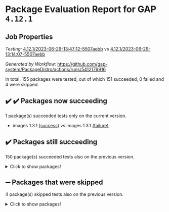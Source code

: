 # Package Evaluation Report for GAP `4.12.1`

## Job Properties

*Testing:* [4.12.1/2023-06-29-13:47:12-5507aebb](https://github.com/gap-system/PackageDistro/blob/data/reports/4.12.1/2023-06-29-13:47:12-5507aebb) vs [4.12.1/2023-06-29-13:14:07-5507aebb](https://github.com/gap-system/PackageDistro/blob/data/reports/4.12.1/2023-06-29-13:14:07-5507aebb)

*Generated by Workflow:* https://github.com/gap-system/PackageDistro/actions/runs/5412179916

In total, 155 packages were tested, out of which 151 succeeded, 0 failed and 4 were skipped.

## :heavy_check_mark: :heavy_check_mark: Packages now succeeding

1 package(s) succeeded tests only on the current version.
- images 1.3.1 [(success)](https://github.com/gap-system/PackageDistro/actions/runs/5412179916/jobs/9837688720) vs images 1.3.1 [(failure)](https://github.com/gap-system/PackageDistro/actions/runs/5412179916/jobs/9836328683)

## :heavy_check_mark: Packages still succeeding

150 package(s) succeeded tests also on the previous version.
<details><summary>Click to show packages!</summary>

- 4ti2interface 2023.02-04 [(success)](https://github.com/gap-system/PackageDistro/actions/runs/5412179916/jobs/9837678321)
- ace 5.6.2 [(success)](https://github.com/gap-system/PackageDistro/actions/runs/5412179916/jobs/9837678453)
- aclib 1.3.2 [(success)](https://github.com/gap-system/PackageDistro/actions/runs/5412179916/jobs/9837678576)
- agt 0.3.1 [(success)](https://github.com/gap-system/PackageDistro/actions/runs/5412179916/jobs/9837678721)
- alnuth 3.2.1 [(success)](https://github.com/gap-system/PackageDistro/actions/runs/5412179916/jobs/9837678874)
- anupq 3.3.0 [(success)](https://github.com/gap-system/PackageDistro/actions/runs/5412179916/jobs/9837679031)
- atlasrep 2.1.6 [(success)](https://github.com/gap-system/PackageDistro/actions/runs/5412179916/jobs/9837679195)
- autodoc 2023.06.19 [(success)](https://github.com/gap-system/PackageDistro/actions/runs/5412179916/jobs/9837679374)
- automata 1.15 [(success)](https://github.com/gap-system/PackageDistro/actions/runs/5412179916/jobs/9837679522)
- automgrp 1.3.2 [(success)](https://github.com/gap-system/PackageDistro/actions/runs/5412179916/jobs/9837679682)
- autpgrp 1.11 [(success)](https://github.com/gap-system/PackageDistro/actions/runs/5412179916/jobs/9837679832)
- cap 2023.06-08 [(success)](https://github.com/gap-system/PackageDistro/actions/runs/5412179916/jobs/9837680008)
- caratinterface 2.3.5 [(success)](https://github.com/gap-system/PackageDistro/actions/runs/5412179916/jobs/9837680157)
- cddinterface 2022.11.01 [(success)](https://github.com/gap-system/PackageDistro/actions/runs/5412179916/jobs/9837680298)
- circle 1.6.6 [(success)](https://github.com/gap-system/PackageDistro/actions/runs/5412179916/jobs/9837680437)
- classicpres 1.22 [(success)](https://github.com/gap-system/PackageDistro/actions/runs/5412179916/jobs/9837680591)
- cohomolo 1.6.11 [(success)](https://github.com/gap-system/PackageDistro/actions/runs/5412179916/jobs/9837680737)
- congruence 1.2.5 [(success)](https://github.com/gap-system/PackageDistro/actions/runs/5412179916/jobs/9837680863)
- corelg 1.56 [(success)](https://github.com/gap-system/PackageDistro/actions/runs/5412179916/jobs/9837681016)
- crime 1.6 [(success)](https://github.com/gap-system/PackageDistro/actions/runs/5412179916/jobs/9837681168)
- crisp 1.4.6 [(success)](https://github.com/gap-system/PackageDistro/actions/runs/5412179916/jobs/9837681323)
- crypting 0.10.4 [(success)](https://github.com/gap-system/PackageDistro/actions/runs/5412179916/jobs/9837681467)
- cryst 4.1.26 [(success)](https://github.com/gap-system/PackageDistro/actions/runs/5412179916/jobs/9837681645)
- crystcat 1.1.10 [(success)](https://github.com/gap-system/PackageDistro/actions/runs/5412179916/jobs/9837681793)
- ctbllib 1.3.6 [(success)](https://github.com/gap-system/PackageDistro/actions/runs/5412179916/jobs/9837681941)
- cubefree 1.19 [(success)](https://github.com/gap-system/PackageDistro/actions/runs/5412179916/jobs/9837682094)
- curlinterface 2.3.2 [(success)](https://github.com/gap-system/PackageDistro/actions/runs/5412179916/jobs/9837682240)
- cvec 2.8.1 [(success)](https://github.com/gap-system/PackageDistro/actions/runs/5412179916/jobs/9837682392)
- datastructures 0.3.0 [(success)](https://github.com/gap-system/PackageDistro/actions/runs/5412179916/jobs/9837682531)
- deepthought 1.0.6 [(success)](https://github.com/gap-system/PackageDistro/actions/runs/5412179916/jobs/9837682687)
- design 1.8 [(success)](https://github.com/gap-system/PackageDistro/actions/runs/5412179916/jobs/9837682826)
- difsets 2.3.1 [(success)](https://github.com/gap-system/PackageDistro/actions/runs/5412179916/jobs/9837682967)
- digraphs 1.6.2 [(success)](https://github.com/gap-system/PackageDistro/actions/runs/5412179916/jobs/9837683114)
- edim 1.3.7 [(success)](https://github.com/gap-system/PackageDistro/actions/runs/5412179916/jobs/9837683241)
- example 4.3.4 [(success)](https://github.com/gap-system/PackageDistro/actions/runs/5412179916/jobs/9837683376)
- examplesforhomalg 2023.02-04 [(success)](https://github.com/gap-system/PackageDistro/actions/runs/5412179916/jobs/9837683533)
- factint 1.6.3 [(success)](https://github.com/gap-system/PackageDistro/actions/runs/5412179916/jobs/9837683685)
- ferret 1.0.9 [(success)](https://github.com/gap-system/PackageDistro/actions/runs/5412179916/jobs/9837683824)
- fga 1.5.0 [(success)](https://github.com/gap-system/PackageDistro/actions/runs/5412179916/jobs/9837683966)
- fining 1.5.5 [(success)](https://github.com/gap-system/PackageDistro/actions/runs/5412179916/jobs/9837684125)
- float 1.0.3 [(success)](https://github.com/gap-system/PackageDistro/actions/runs/5412179916/jobs/9837684287)
- format 1.4.3 [(success)](https://github.com/gap-system/PackageDistro/actions/runs/5412179916/jobs/9837684437)
- forms 1.2.9 [(success)](https://github.com/gap-system/PackageDistro/actions/runs/5412179916/jobs/9837684605)
- fplsa 1.2.6 [(success)](https://github.com/gap-system/PackageDistro/actions/runs/5412179916/jobs/9837684742)
- fr 2.4.12 [(success)](https://github.com/gap-system/PackageDistro/actions/runs/5412179916/jobs/9837684876)
- francy 2.0.3 [(success)](https://github.com/gap-system/PackageDistro/actions/runs/5412179916/jobs/9837685027)
- fwtree 1.3 [(success)](https://github.com/gap-system/PackageDistro/actions/runs/5412179916/jobs/9837685149)
- gapdoc 1.6.6 [(success)](https://github.com/gap-system/PackageDistro/actions/runs/5412179916/jobs/9837685345)
- gauss 2023.02-04 [(success)](https://github.com/gap-system/PackageDistro/actions/runs/5412179916/jobs/9837685501)
- gaussforhomalg 2023.02-04 [(success)](https://github.com/gap-system/PackageDistro/actions/runs/5412179916/jobs/9837685668)
- gbnp 1.0.5 [(success)](https://github.com/gap-system/PackageDistro/actions/runs/5412179916/jobs/9837685848)
- generalizedmorphismsforcap 2023.03-01 [(success)](https://github.com/gap-system/PackageDistro/actions/runs/5412179916/jobs/9837686027)
- genss 1.6.8 [(success)](https://github.com/gap-system/PackageDistro/actions/runs/5412179916/jobs/9837686211)
- gradedmodules 2023.02-04 [(success)](https://github.com/gap-system/PackageDistro/actions/runs/5412179916/jobs/9837686403)
- gradedringforhomalg 2023.02-04 [(success)](https://github.com/gap-system/PackageDistro/actions/runs/5412179916/jobs/9837686592)
- grape 4.9.0 [(success)](https://github.com/gap-system/PackageDistro/actions/runs/5412179916/jobs/9837686777)
- groupoids 1.73 [(success)](https://github.com/gap-system/PackageDistro/actions/runs/5412179916/jobs/9837686934)
- grpconst 2.6.4 [(success)](https://github.com/gap-system/PackageDistro/actions/runs/5412179916/jobs/9837687143)
- guarana 0.96.3 [(success)](https://github.com/gap-system/PackageDistro/actions/runs/5412179916/jobs/9837687309)
- guava 3.18 [(success)](https://github.com/gap-system/PackageDistro/actions/runs/5412179916/jobs/9837687480)
- hap 1.56 [(success)](https://github.com/gap-system/PackageDistro/actions/runs/5412179916/jobs/9837687647)
- hapcryst 0.1.15 [(success)](https://github.com/gap-system/PackageDistro/actions/runs/5412179916/jobs/9837687814)
- hecke 1.5.3 [(success)](https://github.com/gap-system/PackageDistro/actions/runs/5412179916/jobs/9837687993)
- help 3.5 [(success)](https://github.com/gap-system/PackageDistro/actions/runs/5412179916/jobs/9837688132)
- homalg 2023.02-05 [(success)](https://github.com/gap-system/PackageDistro/actions/runs/5412179916/jobs/9837688298)
- homalgtocas 2023.02-04 [(success)](https://github.com/gap-system/PackageDistro/actions/runs/5412179916/jobs/9837688443)
- idrel 2.45 [(success)](https://github.com/gap-system/PackageDistro/actions/runs/5412179916/jobs/9837688605)
- intpic 0.3.0 [(success)](https://github.com/gap-system/PackageDistro/actions/runs/5412179916/jobs/9837688937)
- io 4.8.1 [(success)](https://github.com/gap-system/PackageDistro/actions/runs/5412179916/jobs/9837689112)
- io_forhomalg 2023.02-04 [(success)](https://github.com/gap-system/PackageDistro/actions/runs/5412179916/jobs/9837689299)
- irredsol 1.4.4 [(success)](https://github.com/gap-system/PackageDistro/actions/runs/5412179916/jobs/9837689464)
- json 2.1.1 [(success)](https://github.com/gap-system/PackageDistro/actions/runs/5412179916/jobs/9837689621)
- jupyterkernel 1.5.0 [(success)](https://github.com/gap-system/PackageDistro/actions/runs/5412179916/jobs/9837689795)
- jupyterviz 1.5.6 [(success)](https://github.com/gap-system/PackageDistro/actions/runs/5412179916/jobs/9837690038)
- kan 1.35 [(success)](https://github.com/gap-system/PackageDistro/actions/runs/5412179916/jobs/9837690211)
- kbmag 1.5.11 [(success)](https://github.com/gap-system/PackageDistro/actions/runs/5412179916/jobs/9837690385)
- laguna 3.9.6 [(success)](https://github.com/gap-system/PackageDistro/actions/runs/5412179916/jobs/9837690565)
- liealgdb 2.2.1 [(success)](https://github.com/gap-system/PackageDistro/actions/runs/5412179916/jobs/9837690741)
- liepring 2.8 [(success)](https://github.com/gap-system/PackageDistro/actions/runs/5412179916/jobs/9837690943)
- liering 2.4.2 [(success)](https://github.com/gap-system/PackageDistro/actions/runs/5412179916/jobs/9837691134)
- linearalgebraforcap 2023.06-02 [(success)](https://github.com/gap-system/PackageDistro/actions/runs/5412179916/jobs/9837691356)
- localizeringforhomalg 2023.02-04 [(success)](https://github.com/gap-system/PackageDistro/actions/runs/5412179916/jobs/9837691523)
- loops 3.4.3 [(success)](https://github.com/gap-system/PackageDistro/actions/runs/5412179916/jobs/9837691719)
- lpres 1.0.3 [(success)](https://github.com/gap-system/PackageDistro/actions/runs/5412179916/jobs/9837691900)
- majoranaalgebras 1.5.1 [(success)](https://github.com/gap-system/PackageDistro/actions/runs/5412179916/jobs/9837692114)
- mapclass 1.4.6 [(success)](https://github.com/gap-system/PackageDistro/actions/runs/5412179916/jobs/9837692305)
- matgrp 0.70 [(success)](https://github.com/gap-system/PackageDistro/actions/runs/5412179916/jobs/9837692489)
- matricesforhomalg 2023.02-04 [(success)](https://github.com/gap-system/PackageDistro/actions/runs/5412179916/jobs/9837692655)
- modisom 2.5.4 [(success)](https://github.com/gap-system/PackageDistro/actions/runs/5412179916/jobs/9837692834)
- modulepresentationsforcap 2023.06-02 [(success)](https://github.com/gap-system/PackageDistro/actions/runs/5412179916/jobs/9837693006)
- modules 2023.02-04 [(success)](https://github.com/gap-system/PackageDistro/actions/runs/5412179916/jobs/9837693170)
- monoidalcategories 2023.05-03 [(success)](https://github.com/gap-system/PackageDistro/actions/runs/5412179916/jobs/9837693377)
- nconvex 2022.09-01 [(success)](https://github.com/gap-system/PackageDistro/actions/runs/5412179916/jobs/9837693523)
- nilmat 1.4.2 [(success)](https://github.com/gap-system/PackageDistro/actions/runs/5412179916/jobs/9837693666)
- nock 1.5 [(success)](https://github.com/gap-system/PackageDistro/actions/runs/5412179916/jobs/9837693822)
- normalizinterface 1.3.6 [(success)](https://github.com/gap-system/PackageDistro/actions/runs/5412179916/jobs/9837693979)
- nq 2.5.10 [(success)](https://github.com/gap-system/PackageDistro/actions/runs/5412179916/jobs/9837694109)
- numericalsgps 1.3.1 [(success)](https://github.com/gap-system/PackageDistro/actions/runs/5412179916/jobs/9837694265)
- openmath 11.5.3 [(success)](https://github.com/gap-system/PackageDistro/actions/runs/5412179916/jobs/9837694406)
- orb 4.9.0 [(success)](https://github.com/gap-system/PackageDistro/actions/runs/5412179916/jobs/9837694584)
- packagemanager 1.4.1 [(success)](https://github.com/gap-system/PackageDistro/actions/runs/5412179916/jobs/9837694731)
- patternclass 2.4.3 [(success)](https://github.com/gap-system/PackageDistro/actions/runs/5412179916/jobs/9837694901)
- permut 2.0.4 [(success)](https://github.com/gap-system/PackageDistro/actions/runs/5412179916/jobs/9837695086)
- polenta 1.3.10 [(success)](https://github.com/gap-system/PackageDistro/actions/runs/5412179916/jobs/9837695262)
- polymaking 0.8.6 [(success)](https://github.com/gap-system/PackageDistro/actions/runs/5412179916/jobs/9837695423)
- primgrp 3.4.4 [(success)](https://github.com/gap-system/PackageDistro/actions/runs/5412179916/jobs/9837695590)
- profiling 2.5.2 [(success)](https://github.com/gap-system/PackageDistro/actions/runs/5412179916/jobs/9837695749)
- qpa 1.34 [(success)](https://github.com/gap-system/PackageDistro/actions/runs/5412179916/jobs/9837695913)
- quagroup 1.8.3 [(success)](https://github.com/gap-system/PackageDistro/actions/runs/5412179916/jobs/9837696101)
- radiroot 2.9 [(success)](https://github.com/gap-system/PackageDistro/actions/runs/5412179916/jobs/9837696258)
- rcwa 4.7.1 [(success)](https://github.com/gap-system/PackageDistro/actions/runs/5412179916/jobs/9837696543)
- rds 1.8 [(success)](https://github.com/gap-system/PackageDistro/actions/runs/5412179916/jobs/9837696682)
- recog 1.4.2 [(success)](https://github.com/gap-system/PackageDistro/actions/runs/5412179916/jobs/9837696859)
- repndecomp 1.3.0 [(success)](https://github.com/gap-system/PackageDistro/actions/runs/5412179916/jobs/9837696997)
- repsn 3.1.1 [(success)](https://github.com/gap-system/PackageDistro/actions/runs/5412179916/jobs/9837697131)
- resclasses 4.7.3 [(success)](https://github.com/gap-system/PackageDistro/actions/runs/5412179916/jobs/9837697314)
- ringsforhomalg 2023.02-05 [(success)](https://github.com/gap-system/PackageDistro/actions/runs/5412179916/jobs/9837697476)
- sco 2023.02-04 [(success)](https://github.com/gap-system/PackageDistro/actions/runs/5412179916/jobs/9837697637)
- scscp 2.4.1 [(success)](https://github.com/gap-system/PackageDistro/actions/runs/5412179916/jobs/9837697791)
- semigroups 5.2.1 [(success)](https://github.com/gap-system/PackageDistro/actions/runs/5412179916/jobs/9837697924)
- sglppow 2.3 [(success)](https://github.com/gap-system/PackageDistro/actions/runs/5412179916/jobs/9837698067)
- sgpviz 0.999.5 [(success)](https://github.com/gap-system/PackageDistro/actions/runs/5412179916/jobs/9837698247)
- simpcomp 2.1.14 [(success)](https://github.com/gap-system/PackageDistro/actions/runs/5412179916/jobs/9837698428)
- singular 2023.02.09 [(success)](https://github.com/gap-system/PackageDistro/actions/runs/5412179916/jobs/9837698605)
- sl2reps 1.1 [(success)](https://github.com/gap-system/PackageDistro/actions/runs/5412179916/jobs/9837698797)
- sla 1.5.3 [(success)](https://github.com/gap-system/PackageDistro/actions/runs/5412179916/jobs/9837698959)
- smallgrp 1.5.3 [(success)](https://github.com/gap-system/PackageDistro/actions/runs/5412179916/jobs/9837699139)
- smallsemi 0.6.13 [(success)](https://github.com/gap-system/PackageDistro/actions/runs/5412179916/jobs/9837699302)
- sonata 2.9.6 [(success)](https://github.com/gap-system/PackageDistro/actions/runs/5412179916/jobs/9837699458)
- sophus 1.27 [(success)](https://github.com/gap-system/PackageDistro/actions/runs/5412179916/jobs/9837699654)
- spinsym 1.5.2 [(success)](https://github.com/gap-system/PackageDistro/actions/runs/5412179916/jobs/9837699804)
- standardff 0.9.4 [(success)](https://github.com/gap-system/PackageDistro/actions/runs/5412179916/jobs/9837699954)
- symbcompcc 1.3.2 [(success)](https://github.com/gap-system/PackageDistro/actions/runs/5412179916/jobs/9837700119)
- thelma 1.3 [(success)](https://github.com/gap-system/PackageDistro/actions/runs/5412179916/jobs/9837700280)
- tomlib 1.2.9 [(success)](https://github.com/gap-system/PackageDistro/actions/runs/5412179916/jobs/9837700436)
- toolsforhomalg 2023.05-01 [(success)](https://github.com/gap-system/PackageDistro/actions/runs/5412179916/jobs/9837700607)
- toric 1.9.5 [(success)](https://github.com/gap-system/PackageDistro/actions/runs/5412179916/jobs/9837700799)
- toricvarieties 2022.07.13 [(success)](https://github.com/gap-system/PackageDistro/actions/runs/5412179916/jobs/9837700968)
- transgrp 3.6.4 [(success)](https://github.com/gap-system/PackageDistro/actions/runs/5412179916/jobs/9837701151)
- ugaly 4.0.3 [(success)](https://github.com/gap-system/PackageDistro/actions/runs/5412179916/jobs/9837701316)
- unipot 1.5 [(success)](https://github.com/gap-system/PackageDistro/actions/runs/5412179916/jobs/9837701489)
- unitlib 4.2.0 [(success)](https://github.com/gap-system/PackageDistro/actions/runs/5412179916/jobs/9837701650)
- utils 0.82 [(success)](https://github.com/gap-system/PackageDistro/actions/runs/5412179916/jobs/9837701825)
- uuid 0.7 [(success)](https://github.com/gap-system/PackageDistro/actions/runs/5412179916/jobs/9837701982)
- walrus 0.9991 [(success)](https://github.com/gap-system/PackageDistro/actions/runs/5412179916/jobs/9837702125)
- wedderga 4.10.4 [(success)](https://github.com/gap-system/PackageDistro/actions/runs/5412179916/jobs/9837702275)
- xmod 2.91 [(success)](https://github.com/gap-system/PackageDistro/actions/runs/5412179916/jobs/9837702429)
- xmodalg 1.23 [(success)](https://github.com/gap-system/PackageDistro/actions/runs/5412179916/jobs/9837702601)
- yangbaxter 0.10.3 [(success)](https://github.com/gap-system/PackageDistro/actions/runs/5412179916/jobs/9837702771)
- zeromqinterface 0.14 [(success)](https://github.com/gap-system/PackageDistro/actions/runs/5412179916/jobs/9837702958)
</details>

## :heavy_minus_sign: Packages that were skipped

4 package(s) skipped tests also on the previous version.
<details><summary>Click to show packages!</summary>

- browse 1.8.21 [(skipped)](https://github.com/gap-system/PackageDistro/actions/runs/5412179916/jobs/9837643688)
- itc 1.5.1 [(skipped)](https://github.com/gap-system/PackageDistro/actions/runs/5412179916/jobs/9837643688)
- polycyclic 2.16 [(skipped)](https://github.com/gap-system/PackageDistro/actions/runs/5412179916/jobs/9837643688)
- xgap 4.31 [(skipped)](https://github.com/gap-system/PackageDistro/actions/runs/5412179916/jobs/9837643688)
</details>

